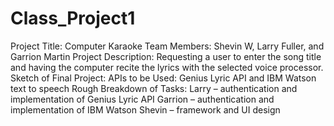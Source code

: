 # Class_Project1

Project Title: Computer Karaoke
Team Members: Shevin W, Larry Fuller, and Garrion Martin
Project Description: Requesting a user to enter the song title and having the computer recite the lyrics with the selected voice processor.
Sketch of Final Project: 
APIs to be Used: Genius Lyric API and IBM Watson text to speech
Rough Breakdown of Tasks: 
Larry  –  authentication and implementation of Genius Lyric API
Garrion –  authentication and implementation of IBM Watson
Shevin – framework and UI design
